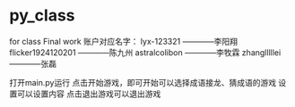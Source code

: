 # py_class
for class Final work
账户对应名字：
lyx-123321 ————李阳翔
flicker1924120201 ————陈九州
astralcolibon ————李牧霖
zhanglllllei ————张磊

打开main.py运行
点击开始游戏，即可开始可以选择成语接龙、猜成语的游戏
设置可以设置内容
点击退出游戏可以退出游戏
